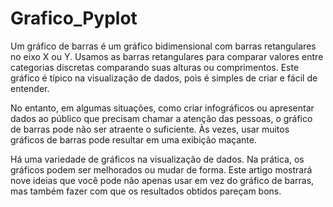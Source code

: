 # Grafico_Pyplot
Um gráfico de barras é um gráfico bidimensional com barras retangulares no eixo X ou Y. Usamos as barras retangulares para comparar valores entre categorias discretas comparando suas alturas ou comprimentos. Este gráfico é típico na visualização de dados, pois é simples de criar e fácil de entender.

No entanto, em algumas situações, como criar infográficos ou apresentar dados ao público que precisam chamar a atenção das pessoas, o gráfico de barras pode não ser atraente o suficiente. Às vezes, usar muitos gráficos de barras pode resultar em uma exibição maçante.

Há uma variedade de gráficos na visualização de dados. Na prática, os gráficos podem ser melhorados ou mudar de forma. Este artigo mostrará nove ideias que você pode não apenas usar em vez do gráfico de barras, mas também fazer com que os resultados obtidos pareçam bons.
